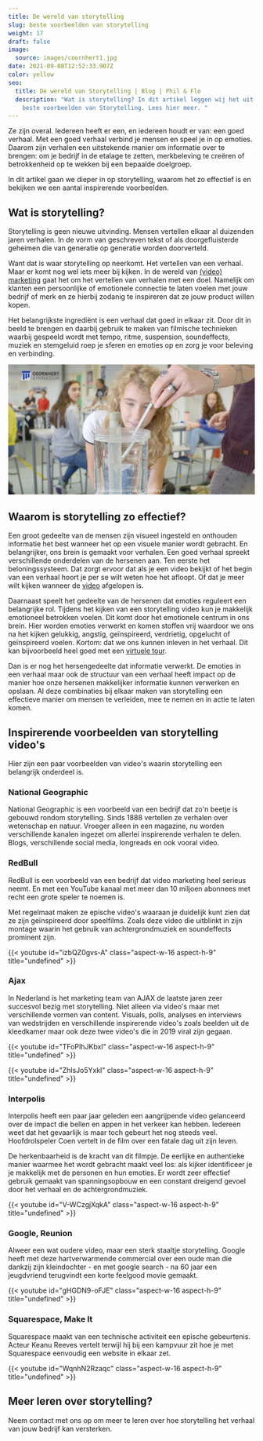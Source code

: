 ```yaml
---
title: De wereld van storytelling
slug: beste voorbeelden van storytelling
weight: 17
draft: false
image:
  source: images/coornhert1.jpg
date: 2021-09-08T12:52:33.907Z
color: yellow
seo:
  title: De wereld van Storytelling | Blog | Phil & Flo
  description: "Wat is storytelling? In dit artikel leggen wij het uit en geven de
    beste voorbeelden van Storytelling. Lees hier meer. "
---
```

Ze zijn overal. Iedereen heeft er een, en iedereen houdt er van: een goed verhaal. 
Met een goed verhaal verbind je mensen en speel je in op emoties. Daarom zijn verhalen een uitstekende manier om informatie over te brengen: om je bedrijf in de etalage te zetten, merkbeleving te creëren of betrokkenheid op te wekken bij een bepaalde doelgroep.

In dit artikel gaan we dieper in op storytelling, waarom het zo effectief is en bekijken we een aantal inspirerende voorbeelden.

## Wat is storytelling?

Storytelling is geen nieuwe uitvinding. Mensen vertellen elkaar al duizenden jaren verhalen. In de vorm van geschreven tekst of als doorgefluisterde geheimen die van generatie op generatie worden doorverteld. 

Want dat is waar storytelling op neerkomt. Het vertellen van een verhaal. Maar er komt nog wel iets meer bij kijken. In de wereld van [(video) marketing](https://www.philenflo.nl/oplossingen/videomarketing/) gaat het om het vertellen van verhalen met een doel. Namelijk om klanten een persoonlijke of emotionele connectie te laten voelen met jouw bedrijf of merk en ze hierbij zodanig te inspireren dat ze jouw product willen kopen.

Het belangrijkste ingrediënt is een verhaal dat goed in elkaar zit. Door dit in beeld te brengen en daarbij gebruik te maken van filmische technieken waarbij gespeeld wordt met tempo, ritme, suspension, soundeffects, muziek en stemgeluid roep je sferen en emoties op en zorg je voor beleving en verbinding.

![Inspirerende story telling blog](images/storytelling-phil-en-flo.jpg)

## Waarom is storytelling zo effectief?

Een groot gedeelte van de mensen zijn visueel ingesteld en onthouden informatie het best wanneer het op een visuele manier wordt gebracht. En belangrijker, ons brein is gemaakt voor verhalen. Een goed verhaal spreekt verschillende onderdelen van de hersenen aan. Ten eerste het beloningssysteem. Dat zorgt ervoor dat als je een video bekijkt of het begin van een verhaal hoort je per se wilt weten hoe het afloopt. Of dat je meer wilt kijken wanneer de [video](https://www.philenflo.nl/oplossingen/video-laten-maken/) afgelopen is. 

Daarnaast speelt het gedeelte van de hersenen dat emoties reguleert een belangrijke rol. Tijdens het kijken van een storytelling video kun je makkelijk emotioneel betrokken voelen. Dit komt door het emotionele centrum in ons brein. Hier worden emoties verwerkt en komen stoffen vrij waardoor we ons na het kijken gelukkig, angstig, geïnspireerd, verdrietig, opgelucht of geïnspireerd voelen. Kortom: dat we ons kunnen inleven in het verhaal. Dit kan bijvoorbeeld heel goed met een [virtuele tour](https://www.philenflo.nl/virtuele-tour/).

Dan is er nog het hersengedeelte dat informatie verwerkt. De emoties in een verhaal maar ook de structuur van een verhaal heeft impact op de manier hoe onze hersenen makkelijker informatie kunnen verwerken en opslaan. Al deze combinaties bij elkaar maken van storytelling een effectieve manier om mensen te verleiden, mee te nemen en in actie te laten komen.

## Inspirerende voorbeelden van storytelling video's

Hier zijn een paar voorbeelden van video's waarin storytelling een belangrijk onderdeel is.

### National Geographic

National Geographic is een voorbeeld van een bedrijf dat zo'n beetje is gebouwd rondom storytelling. Sinds 1888 vertellen ze verhalen over wetenschap en natuur. Vroeger alleen in een magazine, nu worden verschillende kanalen ingezet om allerlei inspirerende verhalen te delen. Blogs, verschillende social media, longreads en ook vooral video.

### RedBull

RedBull is een voorbeeld van een bedrijf dat video marketing heel serieus neemt. En met een YouTube kanaal met meer dan 10 miljoen abonnees met recht een grote speler te noemen is. 

Met regelmaat maken ze epische video's waaraan je duidelijk kunt zien dat ze zijn geïnspireerd door speelfilms. Zoals deze video die uitblinkt in zijn montage waarin het gebruik van achtergrondmuziek en soundeffects prominent zijn.

{{< youtube id="izbQZ0gvs-A" class="aspect-w-16 aspect-h-9" title="undefined" >}}

### Ajax

In Nederland is het marketing team van AJAX de laatste jaren zeer succesvol bezig met storytelling. Niet alleen via  video's maar met verschillende vormen van content. Visuals, polls, analyses en interviews van wedstrijden en verschillende inspirerende video's zoals beelden uit de kleedkamer maar ook deze twee video's die in 2019 viral zijn gegaan.

{{< youtube id="TFoPIhJKbxI" class="aspect-w-16 aspect-h-9" title="undefined" >}}

{{< youtube id="ZhlsJo5YxkI" class="aspect-w-16 aspect-h-9" title="undefined" >}}

### Interpolis

Interpolis heeft een paar jaar geleden een aangrijpende video gelanceerd over de impact die bellen en appen in het verkeer kan hebben. Iedereen weet dat het gevaarlijk is maar toch gebeurt het nog steeds veel. Hoofdrolspeler Coen vertelt in de film over een fatale dag uit zijn leven.

De herkenbaarheid is de kracht van dit filmpje. De eerlijke en authentieke manier waarmee het wordt gebracht maakt veel los: als kijker identificeer je je makkelijk met de personen en hun emoties. Er wordt zeer effectief gebruik gemaakt van spanningsopbouw en een constant dreigend gevoel door het verhaal en de achtergrondmuziek.

{{< youtube id="V-WCzgjXqkA" class="aspect-w-16 aspect-h-9" title="undefined" >}}

### Google, Reunion

Alweer een wat oudere video, maar een sterk staaltje storytelling. Google heeft met deze hartverwarmende commercial over een oude man die dankzij zijn kleindochter - en met google search - na 60 jaar een jeugdvriend terugvindt een korte feelgood movie gemaakt.

{{< youtube id="gHGDN9-oFJE" class="aspect-w-16 aspect-h-9" title="undefined" >}}

### Squarespace, Make It

Squarespace maakt van een technische activiteit een epische gebeurtenis. Acteur Keanu Reeves vertelt terwijl hij bij een kampvuur zit hoe je met Squarespace eenvoudig een website in elkaar zet. 

{{< youtube id="WqnhN2Rzaqc" class="aspect-w-16 aspect-h-9" title="undefined" >}}

## Meer leren over storytelling?

Neem contact met ons op om meer te leren over hoe storytelling het verhaal van jouw bedrijf kan versterken.